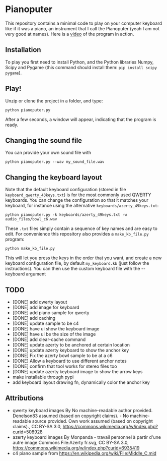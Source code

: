 # Pianoputer

This repository contains a minimal code to play on your computer keyboard like if it was a piano, an instrument that I call the Pianoputer (yeah I am not very good at names). Here is a [video](https://www.youtube.com/watch?v=z410eauCnHc) of the program in action.

## Installation

To play you first need to install Python, and the Python libraries Numpy, Scipy and Pygame (this command should install them: ``pip install scipy pygame``).

## Play!

Unzip or clone the project in a folder, and type:

```
python pianoputer.py
```

After a few seconds, a window will appear, indicating that the program is ready.

## Changing the sound file

You can provide your own sound file with

```
python pianoputer.py --wav my_sound_file.wav
```

## Changing the keyboard layout

Note that the default keyboard configuration (stored in file `keyboard_qwerty_43keys.txt`) is for the most commonly used QWERTY keyboards. You can change the configuration so that it matches your keyboard, for instance using the alternative `keyboards/azerty_49keys.txt`:

```
python pianoputer.py -k keyboards/azerty_49keys.txt -w audio_files/bowl_c6.wav
```

These `.txt` files simply contain a sequence of key names and are easy to edit. For convenience this repository also provides a `make_kb_file.py` program:
```
python make_kb_file.py
```

This will let you press the keys in the order that you want, and create a new keyboard configuration file, by default `my_keyboard.kb` (just follow the instructions). You can then use the custom keyboard file with the --keyboard argument

## TODO
- [DONE] add qwerty layout
- [DONE] add image for keyboard
- [DONE] add piano sample for qwerty
- [DONE] add caching
- [DONE] update sample to be c4
- [DONE] have ui show the keyboard image
- [DONE] have ui be the size of the image
- [DONE] add clear-cache command
- [DONE] update azerty to be anchored at certain location
- [DONE] update azerty keyboard to show the anchor key
- [DONE] Fix the azerty bowl sample to be at a c6
- [DONE] Allow a keyboard to use different anchor notes
- [DONE] confirm that tool works for stereo files too
- [DONE] update azerty keyboard image to show the arrow keys
- make installable through pypi
- add keyboard layout drawing fn, dynamically color the anchor key

## Attributions
- qwerty keyboard images By No machine-readable author provided. Denelson83 assumed (based on copyright claims). - No machine-readable source provided. Own work assumed (based on copyright claims)., CC BY-SA 3.0, https://commons.wikimedia.org/w/index.php?curid=508928
- azerty keyboard images By Monpanda - travail personnel à partir d&#039;une autre image Commons File:Azerty fr.svg, CC BY-SA 3.0, https://commons.wikimedia.org/w/index.php?curid=6935419
- c4 piano sample from https://en.wikipedia.org/wiki/File:Middle_C.mid
